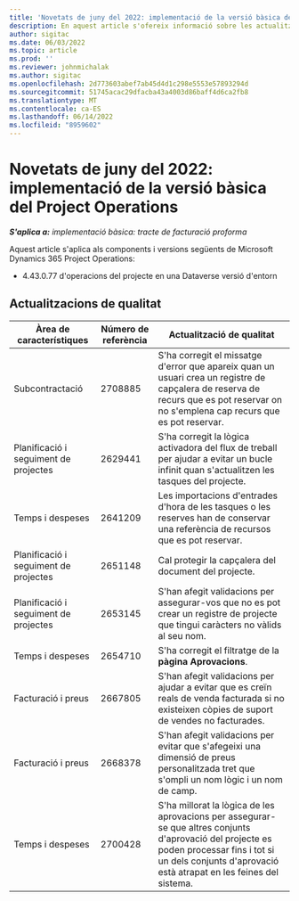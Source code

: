 ```yaml
---
title: 'Novetats de juny del 2022: implementació de la versió bàsica del Project Operations'
description: En aquest article s'ofereix informació sobre les actualitzacions de qualitat disponibles a la versió de juny de 2022 de la implementació de Microsoft Dynamics 365 Project Operations lite.
author: sigitac
ms.date: 06/03/2022
ms.topic: article
ms.prod: ''
ms.reviewer: johnmichalak
ms.author: sigitac
ms.openlocfilehash: 2d773603abef7ab45d4d1c298e5553e57893294d
ms.sourcegitcommit: 51745acac29dfacba43a4003d86baff4d6ca2fb8
ms.translationtype: MT
ms.contentlocale: ca-ES
ms.lasthandoff: 06/14/2022
ms.locfileid: "8959602"
---
```

# <a name="whats-new-june-2022---project-operations-lite-deployment"></a>Novetats de juny del 2022: implementació de la versió bàsica del Project Operations

_**S'aplica a:** implementació bàsica: tracte de facturació proforma_

Aquest article s'aplica als components i versions següents de Microsoft Dynamics 365 Project Operations:

- 4.43.0.77 d'operacions del projecte en una Dataverse versió d'entorn

## <a name="quality-updates"></a>Actualitzacions de qualitat

| Àrea de característiques | Número de referència | Actualització de qualitat |
| --- | --- | --- |
| Subcontractació | 2708885 | S'ha corregit el missatge d'error que apareix quan un usuari crea un registre de capçalera de reserva de recurs que es pot reservar on no s'emplena cap recurs que es pot reservar. |
| Planificació i seguiment de projectes | 2629441 | S'ha corregit la lògica activadora del flux de treball per ajudar a evitar un bucle infinit quan s'actualitzen les tasques del projecte. |
| Temps i despeses | 2641209 | Les importacions d'entrades d'hora de les tasques o les reserves han de conservar una referència de recursos que es pot reservar. |
| Planificació i seguiment de projectes | 2651148 | Cal protegir la capçalera del document del projecte.|
| Planificació i seguiment de projectes | 2653145 | S'han afegit validacions per assegurar-vos que no es pot crear un registre de projecte que tingui caràcters no vàlids al seu nom. |
| Temps i despeses | 2654710 | S'ha corregit el filtratge de la **pàgina Aprovacions**. |
| Facturació i preus | 2667805 | S'han afegit validacions per ajudar a evitar que es creïn reals de venda facturada si no existeixen còpies de suport de vendes no facturades. |
| Facturació i preus | 2668378 | S'han afegit validacions per evitar que s'afegeixi una dimensió de preus personalitzada tret que s'ompli un nom lògic i un nom de camp. |
| Temps i despeses | 2700428 | S'ha millorat la lògica de les aprovacions per assegurar-se que altres conjunts d'aprovació del projecte es poden processar fins i tot si un dels conjunts d'aprovació està atrapat en les feines del sistema. |
